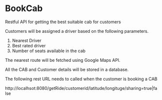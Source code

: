 # BookCab
Restful API for getting the best suitable cab for customers

Customers will be assigned a driver based on the following parameters.
  1.	Nearest Driver
  2.	Best rated driver
  3.	Number of seats available in the cab
  
The nearest route will be fetched using Google Maps API.

All the CAB and Customer details will be stored in a database. 

The following rest URL needs to called when the customer is booking a CAB

http://localhsot:8080/getRide/customerid/latitude/longituge/sharing=true|false


